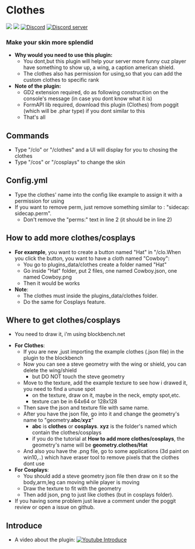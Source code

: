 # Clothes
[![](https://poggit.pmmp.io/shield.state/Clothes)](https://poggit.pmmp.io/p/Clothes)
[![](https://poggit.pmmp.io/shield.dl.total/Clothes)](https://poggit.pmmp.io/p/Clothes)
[![Discord](https://img.shields.io/badge/chat-on+discord-7289da.svg)](https://discord.gg/5CpFadd)
<a href="https://discord.gg/5CpFadd"><img src="https://discordapp.com/api/guilds/472786873492832256/embed.png" alt="Discord server"/></a>
### Make your skin more splendid
+ **Why would you need to use this plugin:**
  - You dont,but this plugin will help your server more funny cuz player have something to show up, a wing, a caption american shield.
  - The clothes also has permission for using,so that you can add the custom clothes to specific rank   
+ **Note of the plugin:**
  - GD2 extension required, do as following construction on the console's message (in case you dont know what it is)
  - FormAPI lib required, download this plugin (Clothes) from poggit (which will be .phar type) if you dont similar to this
  - That's all
## **Commands**
 + Type "/clo" or "/clothes" and a UI will display for you to chosing the clothes
 + Type "/cos" or "/cosplays" to change the skin
## **Config.yml**
 + Type the clothes' name into the config like example to assign it with a permission for using
 + If you want to remove perm, just remove something similar to : "sidecap: sidecap.perm".
   - Don't remove the "perms:" text in line 2 (it should be in line 2)

## **How to add more clothes/cosplays**
 + **For example**, you want to create a button named "Hat" in "/clo.When you click the button, you want to have a cloth named "Cowboy":
   - You go to plugins_data/clothes create a folder named "Hat"
   - Go inside "Hat" folder, put 2 files, one named Cowboy.json, one named Cowboy.png
   - Then it would be works
 + **Note**:
   - The clothes must inside the plugins_data/clothes folder.
   - Do the same for Cosplays feature.
 ## **Where to get clothes/cosplays**
 - You need to draw it, i'm using blockbench.net
 + **For Clothes**:
   - If you are new ,just importing the example clothes (.json file) in the plugin to the blockbench
   - Now you can see a steve geometry with the wing or shield, you can delete the wing/shield
     - but DO NOT touch the steve geometry
   - Move to the texture, add the example texture to see how i drawed it, you need to find a unuse spot
     - on the texture, draw on it, maybe in the neck, empty spot,etc.
	 - texture can be in 64x64 or 128x128
   - Then save the json and texture file with same name.
   - After you have the json file, go into it and change the geometry's name to "geometry.**abc**/**xyz**"
     - **abc** is **clothes** or **cosplays**. **xyz** is the folder's named which contain the clothes/cosplays
	 - if you do the tutorial at **How to add more clothes/cosplays**, the geometry's name will be **geometry.clothes/Hat**
   - And also you have the .png file, go to some applications (3d paint on win10,..) which have eraser tool to remove pixels that the clothes dont use
 + **For Cosplays**:
   - You should add a steve geometry json file then draw on it so the body,arm,leg can moving while player is moving 
   - Draw the texture to fit with the geometry
   - Then add json, png to just like clothes (but in cosplays folder).
 + If you having some problem just leave a comment under the poggit review or open a issue on github.
 ## **Introduce**
 + A video about the plugin:
   [![Youtube Introduce](https://img.youtube.com/vi/ZGMaG80Wi3g/0.jpg)](https://www.youtube.com/watch?v=ZGMaG80Wi3g)
